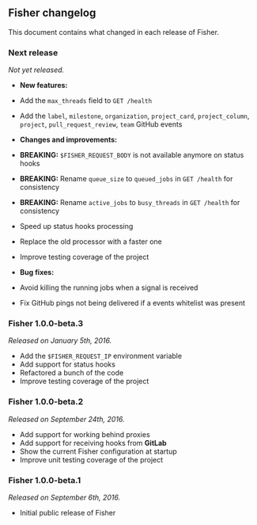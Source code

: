 ## Fisher changelog

This document contains what changed in each release of Fisher.

### Next release

*Not yet released.*

* **New features:**

 * Add the `max_threads` field to `GET /health`
 * Add the `label`, `milestone`, `organization`, `project_card`,
   `project_column`, `project`, `pull_request_review`, `team` GitHub events

* **Changes and improvements:**

 * **BREAKING:** `$FISHER_REQUEST_BODY` is not available anymore on status
   hooks
 * **BREAKING:** Rename `queue_size` to `queued_jobs` in `GET /health` for
   consistency
 * **BREAKING:** Rename `active_jobs` to `busy_threads` in `GET /health` for
  consistency
 * Speed up status hooks processing
 * Replace the old processor with a faster one
 * Improve testing coverage of the project

* **Bug fixes:**

 * Avoid killing the running jobs when a signal is received
 * Fix GitHub pings not being delivered if a events whitelist was present

### Fisher 1.0.0-beta.3

*Released on January 5th, 2016.*

* Add the `$FISHER_REQUEST_IP` environment variable
* Add support for status hooks
* Refactored a bunch of the code
* Improve testing coverage of the project

### Fisher 1.0.0-beta.2

*Released on September 24th, 2016.*

* Add support for working behind proxies
* Add support for receiving hooks from **GitLab**
* Show the current Fisher configuration at startup
* Improve unit testing coverage of the project

### Fisher 1.0.0-beta.1

*Released on September 6th, 2016.*

* Initial public release of Fisher
